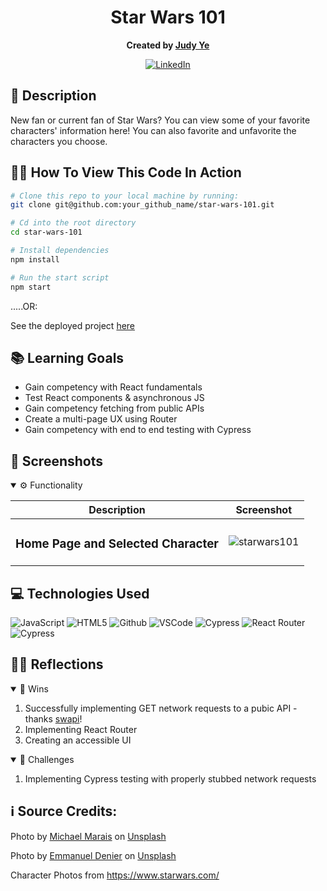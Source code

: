 <div align="center">

# Star Wars 101
**Created by [Judy Ye](https://github.com/judy0ye)**

[![LinkedIn](https://img.shields.io/badge/Judy-blue?style=for-the-badge&logo=LinkedIn&logoColor=black)](https://www.linkedin.com/in/judy0ye)

</div>

## 📝 Description
New fan or current fan of Star Wars? You can view some of your favorite characters' information here! You can also favorite and unfavorite the characters you choose.


## 🧑‍💻 How To View This Code In Action

```bash
# Clone this repo to your local machine by running:
git clone git@github.com:your_github_name/star-wars-101.git

# Cd into the root directory 
cd star-wars-101

# Install dependencies 
npm install

# Run the start script
npm start
```

.....OR:

See the deployed project [here](https://star-wars-101.vercel.app/)



## 📚 Learning Goals

- Gain competency with React fundamentals
- Test React components & asynchronous JS
- Gain competency fetching from public APIs 
- Create a multi-page UX using Router
- Gain competency with end to end testing with Cypress

## 📸 Screenshots
<details open>
  <summary> ⚙️ Functionality </summary>
  
  | Description | Screenshot |
  |------------ | -----------|
  | <h3 align="center">Home Page and Selected Character| ![starwars101](https://github.com/judy0ye/star-wars-101/assets/129805348/6aa995b0-a0d3-4236-a99b-09165720b93b)


  

</details>

## 💻 Technologies Used
  
![JavaScript](https://img.shields.io/badge/-JavaScript-05122A?style=flat&logo=javascript) 
![HTML5](https://img.shields.io/badge/-HTML5-05122A?style=flat&logo=html5)
![Github](https://img.shields.io/badge/-GitHub-05122A?style=flat&logo=github)
![VSCode](https://img.shields.io/badge/-VS_Code-05122A?style=flat&logo=visualstudio)
![Cypress](https://img.shields.io/badge/-Cypress-05122A?style=flat&logo=cypress)
![React Router](https://img.shields.io/badge/-React_Router-05122A?style=flat&logo=reactrouter)
![Cypress](https://img.shields.io/badge/-Express.js-05122A?style=flat&logo=expressjs)


## 🧘‍♂️ Reflections
<details open>
  <summary> 🎉 Wins </summary>

  1. Successfully implementing GET network requests to a pubic API - thanks [swapi](https://swapi.dev/documentation)!
  2. Implementing React Router 
  3. Creating an accessible UI

</details>
<details open>
  <summary> 🤔 Challenges </summary>
  
  1. Implementing Cypress testing with properly stubbed network requests

## ℹ️ Source Credits:
Photo by <a href="https://unsplash.com/@michael_marais?utm_source=unsplash&utm_medium=referral&utm_content=creditCopyText">Michael Marais</a> on <a href="https://unsplash.com/photos/JLHyIwix46c?utm_source=unsplash&utm_medium=referral&utm_content=creditCopyText">Unsplash</a>


Photo by <a href="https://unsplash.com/@sounce_cosplay?utm_source=unsplash&utm_medium=referral&utm_content=creditCopyText">Emmanuel Denier</a> on <a href="https://unsplash.com/photos/YiXsjwJKXmo?utm_source=unsplash&utm_medium=referral&utm_content=creditCopyText">Unsplash</a>

Character Photos from <a href="https://www.starwars.com/">https://www.starwars.com/</a>
  
